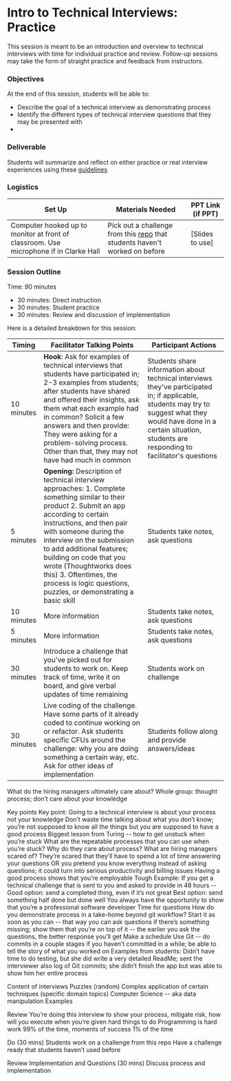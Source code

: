 # Intro to Technical Interviews: Practice

This session is meant to be an introduction and overview to technical interviews with time for individual practice and review. Follow-up sessions may take the form of straight practice and feedback from instructors. 

### Objectives
At the end of this session, students will be able to:

* Describe the goal of a technical interview as demonstrating process
* Identify the different types of technical interview questions that they may be presented with
* 

### Deliverable

Students will summarize and reflect on either practice or real interview experiences using these [guidelines](https://github.com/turingschool/career-development-curriculum/blob/master/module_four/interview_practice_reflection_guidelines.md)

### Logistics

| Set Up | Materials Needed | PPT Link (if PPT)|
| ------ | ---------------- | ---------------- |
| Computer hooked up to monitor at front of classroom. Use microphone if in Clarke Hall | Pick out a challenge from this [repo](https://github.com/turingschool/challenges) that students haven't worked on before | [Slides to use] |

### Session Outline

Time: 90 minutes

* 30 minutes: Direct instruction
* 30 minutes: Student practice
* 30 minutes: Review and discussion of implementation

Here is a detailed breakdown for this session:

| Timing        | Facilitator Talking Points           | Participant Actions  |
| ------------- | ------------- | ----- |
| 10 minutes | **Hook**: Ask for examples of technical interviews that students have participated in; 2-3 examples from students; after students have shared and offered their insights, ask them what each example had in common? Solicit a few answers and then provide: They were asking for a problem-solving process. Other than that, they may not have had much in common      | Students share information about technical interviews they've participated in; if applicable, students may try to suggest what they would have done in a certain situation, students are responding to facilitator's questions |
| 5 minutes | **Opening:** Description of technical interview approaches: 1. Complete something similar to their product 2. Submit an app according to certain instructions, and then pair with someone during the interview on the submission to add additional features; building on code that you wrote (Thoughtworks does this) 3. Oftentimes, the process is logic questions, puzzles, or demonstrating a basic skill      | Students take notes, ask questions |
| 10 minutes | More information       | Students take notes, ask questions | 
| 5 minutes | More information      | Students take notes, ask questions |
| 30 minutes | Introduce a challenge that you've picked out for students to work on. Keep track of time, write it on board, and give verbal updates of time remaining      | Students work on challenge |
| 30 minutes | Live coding of the challenge. Have some parts of it already coded to continue working on or refactor. Ask students specific CFUs around the challenge: why you are doing something a certain way, etc. Ask for other ideas of implementation      | Students follow along and provide answers/ideas |


What do the hiring managers ultimately care about? Whole group: thought process; don’t care about your knowledge

Key points
Key point: Going to a technical interview is about your process not your knowledge
Don’t waste time talking about what you don’t know; you’re not supposed to know all the things but you are supposed to have a good process
Biggest lesson from Turing -- how to get unstuck when you’re stuck
What are the repeatable processes that you can use when you’re stuck?
Why do they care about process? 
What are hiring managers scared of? 
They’re scared that they’ll have to spend a lot of time answering your questions OR you pretend you know everything instead of asking questions; it could turn into serious productivity and billing issues
Having a good process shows that you’re employable
Tough Example:
If you get a technical challenge that is sent to you and asked to provide in 48 hours -- 
Good option: send a completed thing, even if it’s not great
Best option: send something half done but done well
You always have the opportunity to show that you’re a professional software developer
Time for questions
How do you demonstrate process in a take-home beyond git workflow?
Start it as soon as you can -- that way you can ask questions if there’s something missing; show them that you’re on top of it -- the earlier you ask the questions, the better response you’ll get
Make a schedule
Use Git -- do commits in a couple stages if you haven’t committed in a while; be able to tell the story of what you worked on
Examples from students:
Didn’t have time to do testing, but she did write a very detailed ReadMe; sent the interviewer also log of Git commits; she didn’t finish the app but was able to show him her entire process

Content of interviews
Puzzles (random)
Complex application of certain techniques (specific domain topics)
Computer Science -- aka data manipulation
Examples

Review
You’re doing this interview to show your process, mitigate risk, how will you execute when you’re given hard things to do
Programming is hard work 99% of the time, moments of success 1% of the time

Do (30 mins)
Students work on a challenge from this repo
Have a challenge ready that students haven’t used before

Review Implementation and Questions (30 mins)
Discuss process and implementation

